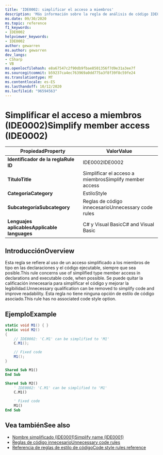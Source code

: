 ```yaml
---
title: 'IDE0002: simplificar el acceso a miembros'
description: 'Más información sobre la regla de análisis de código IDE0002: simplificar el acceso a miembros'
ms.date: 09/30/2020
ms.topic: reference
f1_keywords:
- IDE0002
helpviewer_keywords:
- IDE0002
author: gewarren
ms.author: gewarren
dev_langs:
- CSharp
- VB
ms.openlocfilehash: e8a67547c2f90db9fbae8501356f7d9e31a3ee7f
ms.sourcegitcommit: b59237ca4ec763969a0dd775a3f8f39f8c59fe24
ms.translationtype: MT
ms.contentlocale: es-ES
ms.lasthandoff: 10/12/2020
ms.locfileid: "96594563"
---
```

# <a name="simplify-member-access-ide0002"></a><span data-ttu-id="18f2d-103">Simplificar el acceso a miembros (IDE0002)</span><span class="sxs-lookup"><span data-stu-id="18f2d-103">Simplify member access (IDE0002)</span></span>

|<span data-ttu-id="18f2d-104">Propiedad</span><span class="sxs-lookup"><span data-stu-id="18f2d-104">Property</span></span>|<span data-ttu-id="18f2d-105">Valor</span><span class="sxs-lookup"><span data-stu-id="18f2d-105">Value</span></span>|
|-|-|
| <span data-ttu-id="18f2d-106">**Identificador de la regla**</span><span class="sxs-lookup"><span data-stu-id="18f2d-106">**Rule ID**</span></span> | <span data-ttu-id="18f2d-107">IDE0002</span><span class="sxs-lookup"><span data-stu-id="18f2d-107">IDE0002</span></span> |
| <span data-ttu-id="18f2d-108">**Título**</span><span class="sxs-lookup"><span data-stu-id="18f2d-108">**Title**</span></span> | <span data-ttu-id="18f2d-109">Simplificar el acceso a miembros</span><span class="sxs-lookup"><span data-stu-id="18f2d-109">Simplify member access</span></span> |
| <span data-ttu-id="18f2d-110">**Categoría**</span><span class="sxs-lookup"><span data-stu-id="18f2d-110">**Category**</span></span> | <span data-ttu-id="18f2d-111">Estilo</span><span class="sxs-lookup"><span data-stu-id="18f2d-111">Style</span></span> |
| <span data-ttu-id="18f2d-112">**Subcategoría**</span><span class="sxs-lookup"><span data-stu-id="18f2d-112">**Subcategory**</span></span> | <span data-ttu-id="18f2d-113">Reglas de código innecesario</span><span class="sxs-lookup"><span data-stu-id="18f2d-113">Unnecessary code rules</span></span> |
| <span data-ttu-id="18f2d-114">**Lenguajes aplicables**</span><span class="sxs-lookup"><span data-stu-id="18f2d-114">**Applicable languages**</span></span> | <span data-ttu-id="18f2d-115">C# y Visual Basic</span><span class="sxs-lookup"><span data-stu-id="18f2d-115">C# and Visual Basic</span></span> |

## <a name="overview"></a><span data-ttu-id="18f2d-116">Introducción</span><span class="sxs-lookup"><span data-stu-id="18f2d-116">Overview</span></span>

<span data-ttu-id="18f2d-117">Esta regla se refiere al uso de un acceso simplificado a los miembros de tipo en las declaraciones y el código ejecutable, siempre que sea posible.</span><span class="sxs-lookup"><span data-stu-id="18f2d-117">This rule concerns use of simplified type member access in declarations and executable code, when possible.</span></span> <span data-ttu-id="18f2d-118">Se puede quitar la calificación innecesaria para simplificar el código y mejorar la legibilidad.</span><span class="sxs-lookup"><span data-stu-id="18f2d-118">Unnecessary qualification can be removed to simplify code and improve readability.</span></span> <span data-ttu-id="18f2d-119">Esta regla no tiene ninguna opción de estilo de código asociado.</span><span class="sxs-lookup"><span data-stu-id="18f2d-119">This rule has no associated code style option.</span></span>

## <a name="example"></a><span data-ttu-id="18f2d-120">Ejemplo</span><span class="sxs-lookup"><span data-stu-id="18f2d-120">Example</span></span>

```csharp
static void M1() { }
static void M2()
{
    // IDE0002: 'C.M1' can be simplified to 'M1'
    C.M1();

    // Fixed code
    M1();
}
```

```vb
Shared Sub M1()
End Sub

Shared Sub M2()
    ' IDE0002: 'C.M1' can be simplified to 'M1'
    C.M1()

    ' Fixed code
    M1()
End Sub
```

## <a name="see-also"></a><span data-ttu-id="18f2d-121">Vea también</span><span class="sxs-lookup"><span data-stu-id="18f2d-121">See also</span></span>

- [<span data-ttu-id="18f2d-122">Nombre simplificado (IDE0001)</span><span class="sxs-lookup"><span data-stu-id="18f2d-122">Simplify name (IDE0001)</span></span>](ide0001.md)
- [<span data-ttu-id="18f2d-123">Reglas de código innecesario</span><span class="sxs-lookup"><span data-stu-id="18f2d-123">Unnecessary code rules</span></span>](unnecessary-code-rules.md)
- [<span data-ttu-id="18f2d-124">Referencia de reglas de estilo de código</span><span class="sxs-lookup"><span data-stu-id="18f2d-124">Code style rules reference</span></span>](index.md)
